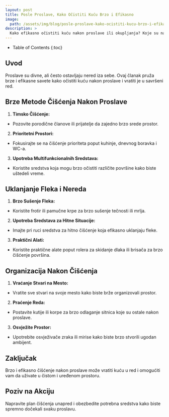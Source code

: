 ```yaml
---
layout: post
title: Posle Proslave, Kako Očistiti Kuću Brzo i Efikasno
image: 
  path: /assets/img/blog/posle-proslave-kako-ocistiti-kucu-brzo-i-efikasno_dubinsko_pranje_ba.png
description: >
  Kako efikasno očistiti kuću nakon proslave ili okupljanja? Koje su najbrže metode za vraćanje reda u dom posle većeg broja gostiju? Kako očistiti fleke, mrlje i nered nakon proslave?
---
```



- Table of Contents
{:toc}


## Uvod

Proslave su divne, ali često ostavljaju nered iza sebe. Ovaj članak pruža brze i efikasne savete kako očistiti kuću nakon proslave i vratiti je u savršeni red.

## Brze Metode Čišćenja Nakon Proslave

1. **Timsko Čišćenje:**
  - Pozovite porodične članove ili prijatelje da zajedno brzo srede prostor.

2. **Prioritetni Prostori:**
  - Fokusirajte se na čišćenje prioriteta poput kuhinje, dnevnog boravka i WC-a.

3. **Upotreba Multifunkcionalnih Sredstava:**
  - Koristite sredstva koja mogu brzo očistiti različite površine kako biste uštedeli vreme.

## Uklanjanje Fleka i Nereda

1. **Brzo Sušenje Fleka:**
  - Koristite frotir ili pamučne krpe za brzo sušenje tečnosti ili mrlja.

2. **Upotreba Sredstava za Hitne Situacije:**
  - Imajte pri ruci sredstva za hitno čišćenje koja efikasno uklanjaju fleke.

3. **Praktični Alati:**
  - Koristite praktične alate poput rolera za skidanje dlaka ili brisača za brzo čišćenje površina.

## Organizacija Nakon Čišćenja

1. **Vraćanje Stvari na Mesto:**
  - Vratite sve stvari na svoje mesto kako biste brže organizovali prostor.

2. **Praćenje Reda:**
  - Postavite kutije ili korpe za brzo odlaganje sitnica koje su ostale nakon proslave.

3. **Osvježite Prostor:**
  - Upotrebite osvježivače zraka ili mirise kako biste brzo stvorili ugodan ambijent.

## Zaključak

Brzo i efikasno čišćenje nakon proslave može vratiti kuću u red i omogućiti vam da uživate u čistom i uređenom prostoru.

## Poziv na Akciju

Napravite plan čišćenja unapred i obezbedite potrebna sredstva kako biste spremno dočekali svaku proslavu.

